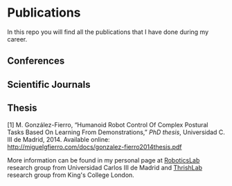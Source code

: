 # Publications

In this repo you will find all the publications that I have done during my career.

## Conferences


## Scientific Journals


## Thesis

\[1\] M. González-Fierro, “Humanoid Robot Control Of Complex Postural Tasks Based On Learning From Demonstrations,” *PhD thesis*, Universidad C. III de Madrid, 2014. Available online: <a href="http://miguelgfierro.com/docs/gonzalez-fierro2014thesis.pdf" class="uri" class="uri">http://miguelgfierro.com/docs/gonzalez-fierro2014thesis.pdf</a>

More information can be found in my personal page at [RoboticsLab](http://roboticslab.uc3m.es/roboticslab/people/m-gonzalez-fierro) research group from Universidad Carlos III de Madrid and [ThrishLab](http://thrish.org/additional-researchers/miguel-gonzalez-fierro) research group from King's College London.
